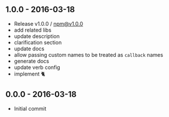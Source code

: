 

## 1.0.0 - 2016-03-18
- Release v1.0.0 / npm@v1.0.0
- add related libs
- update description
- clarification section
- update docs
- allow passing custom names to be treated as `callback` names
- generate docs
- update verb config
- implement :cat2:

## 0.0.0 - 2016-03-18
- Initial commit